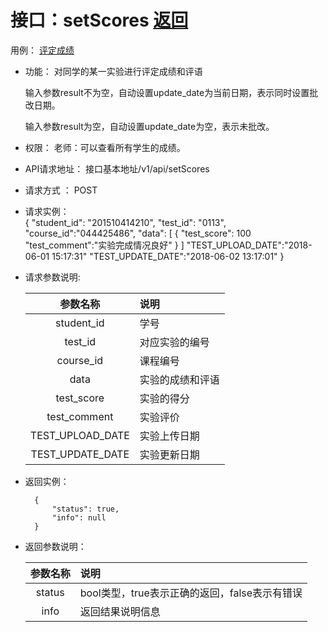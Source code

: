 ﻿<!-- markdownlint-disable MD033-->
<!-- 禁止MD033类型的警告 https://www.npmjs.com/package/markdownlint -->

# 接口：setScores  [返回](../README.md)
用例： [评定成绩](../用例/评定成绩.md)

- 功能：
    对同学的某一实验进行评定成绩和评语
    
    输入参数result不为空，自动设置update_date为当前日期，表示同时设置批改日期。
    
    输入参数result为空，自动设置update_date为空，表示未批改。
    
- 权限：
    老师：可以查看所有学生的成绩。
    
- API请求地址： 
    接口基本地址/v1/api/setScores

- 请求方式 ：
    POST
 
- 请求实例：  
        { 
            "student_id": "201510414210", 
            "test_id": "0113",
            "course_id":"044425486",
            "data": [
                {
                "test_score": 100
                "test_comment":"实验完成情况良好"
                }
            ] 
            "TEST_UPLOAD_DATE":"2018-06-01 15:17:31"
            "TEST_UPDATE_DATE":"2018-06-02 13:17:01" 
        }

- 请求参数说明:       
 
  |参数名称|说明|
  |:---------:|:--------------------------------------------------------|      
  |student_id|学号|
  |test_id|对应实验的编号|
  |course_id|课程编号|
  |data|实验的成绩和评语|
  |test_score|实验的得分|
  |test_comment|实验评价|
  |TEST_UPLOAD_DATE|实验上传日期|  
  |TEST_UPDATE_DATE|实验更新日期|  
 
- 返回实例：

        {         
            "status": true,
            "info": null
        }

- 返回参数说明：    
 
  |参数名称|说明|
  |:---------:|:--------------------------------------------------------|      
  |status|bool类型，true表示正确的返回，false表示有错误|
  |info|返回结果说明信息|


